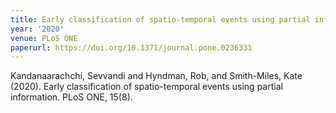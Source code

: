 ```yaml
---
title: Early classification of spatio-temporal events using partial information
year: '2020'
venue: PLoS ONE
paperurl: https://doi.org/10.1371/journal.pone.0236331
---
```

Kandanaarachchi, Sevvandi and Hyndman, Rob, and Smith-Miles, Kate (2020). Early classification of spatio-temporal events using partial information. PLoS ONE, 15(8).

